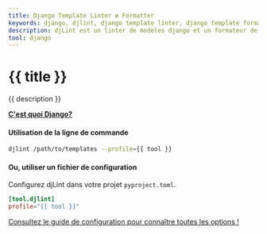```yaml
---
title: Django Template Linter и Formatter
keywords: django, djlint, django template linter, django template formatter, format django templates
description: djLint est un linter de modèles django et un formateur de modèles django ! Profitez du profil pré-construit lorsque vous limez et formatez vos modèles avec djLint.
tool: django
---
```


# {{ title }}

{{ description }}

**[C'est quoi Django?](https://django.readthedocs.io/en/stable/ref/templates/language.html)**

#### Utilisation de la ligne de commande

```bash
djlint /path/to/templates --profile={{ tool }}
```

#### Ou, utiliser un fichier de configuration

Configurez djLint dans votre projet `pyproject.toml`.

```toml
[tool.djlint]
profile="{{ tool }}"
```

<div class="box notification is-info is-light">
    <span class="icon is-large"><i class="fas fa-2x fa-arrow-circle-right"></i></span><div class="my-auto ml-3 is-inline-block"><a href="/fr/docs/configuration/">Consultez le guide de configuration pour connaître toutes les options !</a></div>
</div>